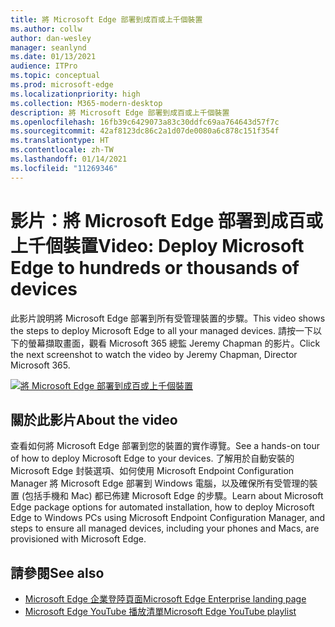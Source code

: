 ```yaml
---
title: 將 Microsoft Edge 部署到成百或上千個裝置
ms.author: collw
author: dan-wesley
manager: seanlynd
ms.date: 01/13/2021
audience: ITPro
ms.topic: conceptual
ms.prod: microsoft-edge
ms.localizationpriority: high
ms.collection: M365-modern-desktop
description: 將 Microsoft Edge 部署到成百或上千個裝置
ms.openlocfilehash: 16fb39c6429073a83c30ddfc69aa764643d57f7c
ms.sourcegitcommit: 42af8123dc86c2a1d07de0080a6c878c151f354f
ms.translationtype: HT
ms.contentlocale: zh-TW
ms.lasthandoff: 01/14/2021
ms.locfileid: "11269346"
---
```

# <span data-ttu-id="7b5fa-103">影片：將 Microsoft Edge 部署到成百或上千個裝置</span><span class="sxs-lookup"><span data-stu-id="7b5fa-103">Video: Deploy Microsoft Edge to hundreds or thousands of devices</span></span>

<span data-ttu-id="7b5fa-104">此影片說明將 Microsoft Edge 部署到所有受管理裝置的步驟。</span><span class="sxs-lookup"><span data-stu-id="7b5fa-104">This video shows the steps to deploy Microsoft Edge to all your managed devices.</span></span> <span data-ttu-id="7b5fa-105">請按一下以下的螢幕擷取畫面，觀看 Microsoft 365 總監 Jeremy Chapman 的影片。</span><span class="sxs-lookup"><span data-stu-id="7b5fa-105">Click the next screenshot to watch the video by Jeremy Chapman, Director Microsoft 365.</span></span>

[![將 Microsoft Edge 部署到成百或上千個裝置](media/microsoft-edge-video-deploy/0.png)](http://www.youtube.com/watch?v=o90UsN6g6NE "Deploy Microsoft Edge to hundreds or thousands of devices")

## <span data-ttu-id="7b5fa-107">關於此影片</span><span class="sxs-lookup"><span data-stu-id="7b5fa-107">About the video</span></span>

<span data-ttu-id="7b5fa-108">查看如何將 Microsoft Edge 部署到您的裝置的實作導覽。</span><span class="sxs-lookup"><span data-stu-id="7b5fa-108">See a hands-on tour of how to deploy Microsoft Edge to your devices.</span></span> <span data-ttu-id="7b5fa-109">了解用於自動安裝的 Microsoft Edge 封裝選項、如何使用 Microsoft Endpoint Configuration Manager 將 Microsoft Edge 部署到 Windows 電腦，以及確保所有受管理的裝置 (包括手機和 Mac) 都已佈建 Microsoft Edge 的步驟。</span><span class="sxs-lookup"><span data-stu-id="7b5fa-109">Learn about Microsoft Edge package options for automated installation, how to deploy Microsoft Edge to Windows PCs using Microsoft Endpoint Configuration Manager, and steps to ensure all managed devices, including your phones and Macs, are provisioned with Microsoft Edge.</span></span>

## <span data-ttu-id="7b5fa-110">請參閱</span><span class="sxs-lookup"><span data-stu-id="7b5fa-110">See also</span></span>

- [<span data-ttu-id="7b5fa-111">Microsoft Edge 企業登陸頁面</span><span class="sxs-lookup"><span data-stu-id="7b5fa-111">Microsoft Edge Enterprise landing page</span></span>](https://aka.ms/EdgeEnterprise)
- [<span data-ttu-id="7b5fa-112">Microsoft Edge YouTube 播放清單</span><span class="sxs-lookup"><span data-stu-id="7b5fa-112">Microsoft Edge YouTube playlist</span></span>](https://www.youtube.com/playlist?list=PLXtHYVsvn_b-uXh1tMeYpT-0iD8tD3tFy)
